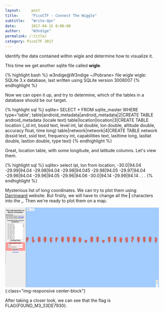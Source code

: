 ```yaml
---
layout:     post
title:      "PicoCTF - Connect The Wiggle"
subtitle:   "Write-Ups"
date:       2017-04-15 0:00:00
author:     "W3ndige"
permalink: /:title/
category: PicoCTF 2017
---
```


<p>Identify the data contained within wigle and determine how to visualize it.</p>

<p>This time we get another sqlite file called <b>wigle</b>.  </p>

{% highlight bash %}
w3ndige@W3ndige ~/Pobrane> file wigle
wigle: SQLite 3.x database, last written using SQLite version 3008007
{% endhighlight %}

<p>Now we can open it up, and try to determine, which of the tables in a database should be our target. </p>

{% highlight sql %}
sqlite> SELECT * FROM sqlite_master WHERE type='table';
table|android_metadata|android_metadata|2|CREATE TABLE android_metadata (locale text)
table|location|location|3|CREATE TABLE location (_id int, bssid text, level int, lat double, lon double, altitude double, accuracy float, time long)
table|network|network|4|CREATE TABLE network (bssid text, ssid text, frequency int, capabilities text, lasttime long, lastlat double, lastlon double, type text)
{% endhighlight %}

<p>Great, location table, with some longitude, and latitude columns. Let's view them. </p>

{% highlight sql %}
sqlite> select lat, lon from location;
-30.0|94.04
-29.99|94.04
-29.98|94.04
-29.98|94.045
-29.98|94.05
-29.97|94.04
-29.96|94.04
-29.96|94.05
-29.96|94.06
-30.0|94.14
-29.99|94.14
.
.
.
{% endhighlight %}

<p>Mysterious list of long coordinates. We can try to plot them using <a href="https://www.darrinward.com/lat-long/">Darrinward</a> website. But firstly, we will have to change all the <b>|</b> characters into the <b>,</b>. Then we're ready to plot them on a map.  </p>

![Plot](/img/picoctf/darrinward.png){:class="img-responsive center-block"}

<p>After taking a closer look, we can see that the flag is FLAG{F0UND_M3_33DE7930}. </p>
